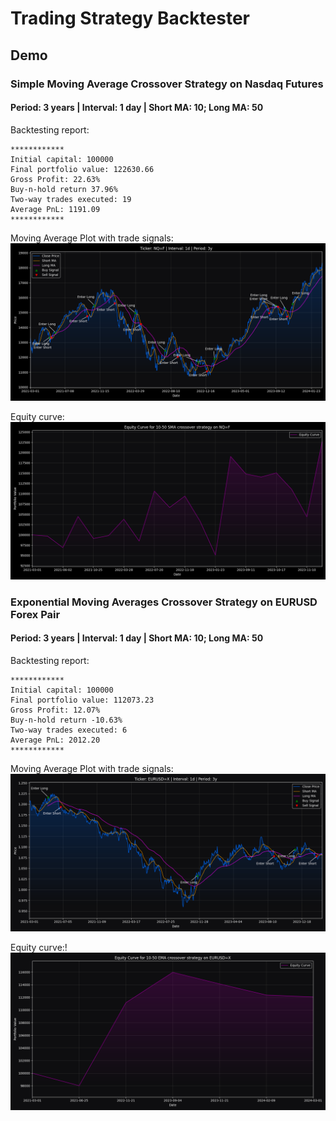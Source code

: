 # Trading Strategy Backtester

## Demo

### Simple Moving Average Crossover Strategy on Nasdaq Futures
#### Period: 3 years | Interval: 1 day | Short MA: 10; Long MA: 50

Backtesting report:
```
************
Initial capital: 100000
Final portfolio value: 122630.66
Gross Profit: 22.63%
Buy-n-hold return 37.96%
Two-way trades executed: 19
Average PnL: 1191.09
************
```

Moving Average Plot with trade signals:
![nqf_1d_3y_sma.png](charts%2Fnqf_1d_3y_sma.png)

Equity curve:
![nqf_1d_3y_sma_equity_curve.png](charts%2Fnqf_1d_3y_sma_equity_curve.png)


### Exponential Moving Averages Crossover Strategy on EURUSD Forex Pair
#### Period: 3 years | Interval: 1 day | Short MA: 10; Long MA: 50

Backtesting report:
```
************
Initial capital: 100000
Final portfolio value: 112073.23
Gross Profit: 12.07%
Buy-n-hold return -10.63%
Two-way trades executed: 6
Average PnL: 2012.20
************
```

Moving Average Plot with trade signals:
![eurusd_1d_3y_ema.png](charts%2Feurusd_1d_3y_ema.png)

Equity curve:!
![eurusd_1d_3y_ema_equity_curve.png](charts%2Feurusd_1d_3y_ema_equity_curve.png)
